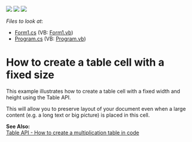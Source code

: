 <!-- default badges list -->
![](https://img.shields.io/endpoint?url=https://codecentral.devexpress.com/api/v1/VersionRange/128609712/12.1.4%2B)
[![](https://img.shields.io/badge/Open_in_DevExpress_Support_Center-FF7200?style=flat-square&logo=DevExpress&logoColor=white)](https://supportcenter.devexpress.com/ticket/details/E3452)
[![](https://img.shields.io/badge/📖_How_to_use_DevExpress_Examples-e9f6fc?style=flat-square)](https://docs.devexpress.com/GeneralInformation/403183)
<!-- default badges end -->
<!-- default file list -->
*Files to look at*:

* [Form1.cs](./CS/Form1.cs) (VB: [Form1.vb](./VB/Form1.vb))
* [Program.cs](./CS/Program.cs) (VB: [Program.vb](./VB/Program.vb))
<!-- default file list end -->
# How to create a table cell with a fixed size


<p>This example illustrates how to create a table cell with a fixed width and height using the Table API.</p><p>This will allow you to preserve layout of your document even when a large content (e.g. a long text or big picture) is placed in this cell.</p><p><strong>See </strong><strong>A</strong><strong>lso:</strong><br />
<a href="https://www.devexpress.com/Support/Center/p/E3231">Table API - How to create a multiplication table in code</a></p>

<br/>


